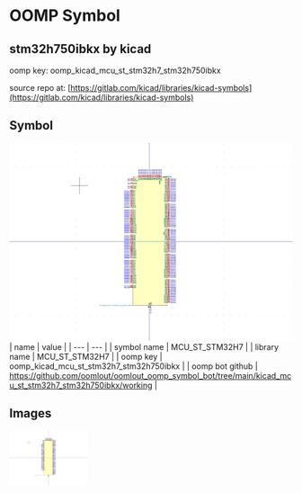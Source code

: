 # OOMP Symbol  
## stm32h750ibkx  by kicad  
  
oomp key: oomp_kicad_mcu_st_stm32h7_stm32h750ibkx  
  
source repo at: [https://gitlab.com/kicad/libraries/kicad-symbols](https://gitlab.com/kicad/libraries/kicad-symbols)  
## Symbol  
  
[![working.png](working_600.png)](working.png)  
| name | value | 
| --- | --- | 
| symbol name | MCU_ST_STM32H7 | 
| library name | MCU_ST_STM32H7 | 
| oomp key | oomp_kicad_mcu_st_stm32h7_stm32h750ibkx | 
| oomp bot github | https://github.com/oomlout/oomlout_oomp_symbol_bot/tree/main/kicad_mcu_st_stm32h7_stm32h750ibkx/working | 
## Images  
  
[![working.png](working_140.png)](working.png)  
